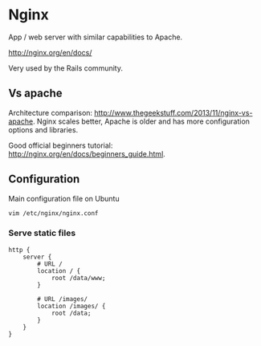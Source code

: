 # Nginx

App / web server with similar capabilities to Apache.

<http://nginx.org/en/docs/>

Very used by the Rails community.

## Vs apache

Architecture comparison: <http://www.thegeekstuff.com/2013/11/nginx-vs-apache>. Nginx scales better, Apache is older and has more configuration options and libraries.

Good official beginners tutorial: <http://nginx.org/en/docs/beginners_guide.html>.

## Configuration

Main configuration file on Ubuntu

    vim /etc/nginx/nginx.conf

### Serve static files

    http {
        server {
            # URL /
            location / {
                root /data/www;
            }

            # URL /images/
            location /images/ {
                root /data;
            }
        }
    }
